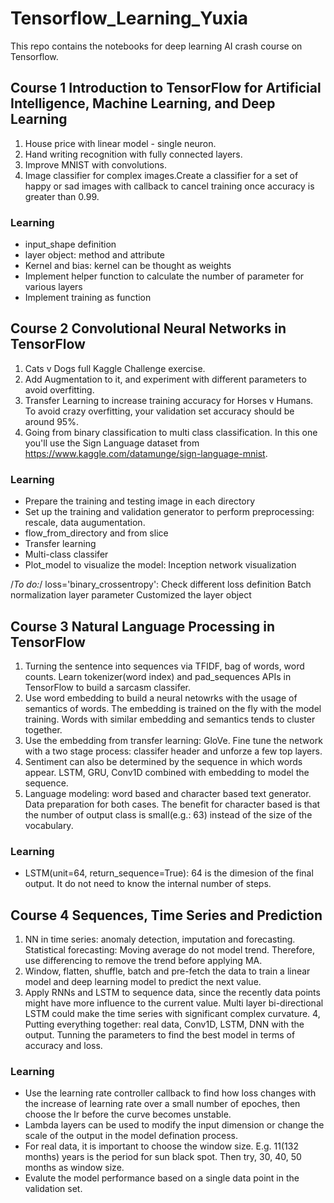 # Tensorflow_Learning_Yuxia
This repo contains the notebooks for deep learning AI crash course on Tensorflow.

## Course 1 Introduction to TensorFlow for Artificial Intelligence, Machine Learning, and Deep Learning
1. House price with linear model - single neuron. 
2. Hand writing recognition with fully connected layers.
3. Improve MNIST with convolutions.
4. Image classifier for complex images.Create a classifier for a set of happy or sad images with callback to cancel training once accuracy is greater than 0.99.

### Learning
* input_shape definition
* layer object: method and attribute
* Kernel and bias: kernel can be thought as weights
* Implement helper function to calculate the number of parameter for various layers
* Implement training as function


## Course 2 Convolutional Neural Networks in TensorFlow
1. Cats v Dogs full Kaggle Challenge exercise. 
2. Add Augmentation to it, and experiment with different parameters to avoid overfitting. 
3. Transfer Learning to increase training accuracy for Horses v Humans. To avoid crazy overfitting, your validation set accuracy should be around 95%. 
4. Going from binary classification to multi class classification. In this one you'll use the Sign Language dataset from https://www.kaggle.com/datamunge/sign-language-mnist.

### Learning
* Prepare the training and testing image in each directory
* Set up the training and validation generator to perform preprocessing: rescale, data augumentation.
* flow_from_directory and from slice
* Transfer learning
* Multi-class classifer
* Plot_model to visualize the model: Inception network visualization

/*To do:*/
loss='binary_crossentropy': Check different loss definition
Batch normalization layer parameter 
Customized the layer object


## Course 3 Natural Language Processing in TensorFlow
1. Turning the sentence into sequences via TFIDF, bag of words, word counts. Learn tokenizer(word index) and pad_sequences APIs in TensorFlow to build a sarcasm classifer. 
2. Use word embedding to build a neural netowrks with the usage of semantics of words. The embedding is trained on the fly with the model training. Words with similar embedding and semantics tends to cluster together.
3. Use the embedding from transfer learning: GloVe. Fine tune the network with a two stage process: classifer header and unforze a few top layers. 
4. Sentiment can also be determined by the sequence in which words appear. LSTM, GRU, Conv1D combined with embedding to model the sequence. 
5. Language modeling: word based and character based text generator. Data preparation for both cases. The benefit for character based is that the number of output class is small(e.g.: 63) instead of the size of the vocabulary. 

### Learning
* LSTM(unit=64, return_sequence=True): 64 is the dimesion of the final output. It do not need to know the internal number of steps. 

## Course 4 Sequences, Time Series and Prediction
1. NN in time series: anomaly detection, imputation and forecasting. Statistical forecasting: Moving average do not model trend. Therefore, use differencing to remove the trend before applying MA. 
2. Window, flatten, shuffle, batch and pre-fetch the data to train a linear model and deep learning model to predict the next value. 
3. Apply RNNs and LSTM to sequence data, since the recently data points might have more influence to the current value. Multi layer bi-directional LSTM could make the time series with significant complex curvature. 
4, Putting everything together: real data, Conv1D, LSTM, DNN with the output. Tunning the parameters to find the best model in terms of accuracy and loss. 

### Learning
* Use the learning rate controller callback to find how loss changes with the increase of learning rate over a small number of epoches, then choose the lr before the curve becomes unstable.
* Lambda layers can be used to modify the input dimension or change the scale of the output in the model defination process. 
* For real data, it is important to choose the window size. E.g. 11(132 months) years is the period for sun black spot. Then try, 30, 40, 50 months as window size. 
* Evalute the model performance based on a single data point in the validation set. 
